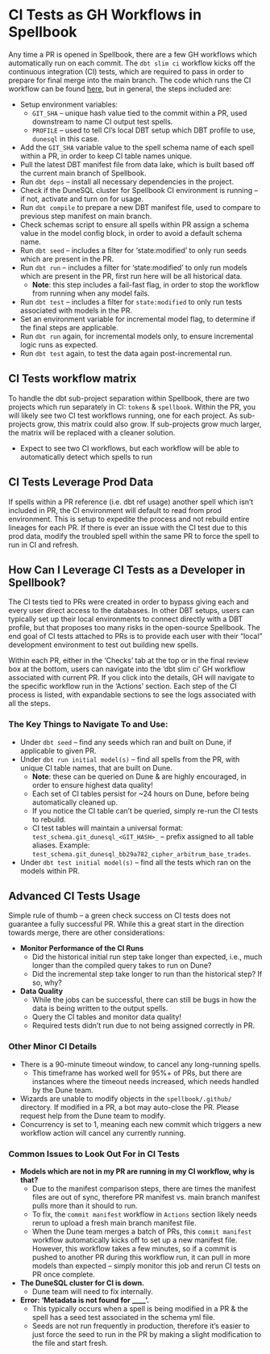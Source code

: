 # CI Tests as GH Workflows in Spellbook

Any time a PR is opened in Spellbook, there are a few GH workflows which automatically run on each commit. The `dbt slim ci` workflow kicks off the continuous integration (CI) tests, which are required to pass in order to prepare for final merge into the main branch. The code which runs the CI workflow can be found [here](/.github/workflows/dbt_slim_ci.yml), but in general, the steps included are:

- Setup environment variables:
  - `GIT_SHA` – unique hash value tied to the commit within a PR, used downstream to name CI output test spells.
  - `PROFILE` – used to tell CI’s local DBT setup which DBT profile to use, `dunesql` in this case.
- Add the `GIT_SHA` variable value to the spell schema name of each spell within a PR, in order to keep CI table names unique.
- Pull the latest DBT manifest file from data lake, which is built based off the current main branch of Spellbook.
- Run `dbt deps` – install all necessary dependencies in the project.
- Check if the DuneSQL cluster for Spellbook CI environment is running – if not, activate and turn on for usage.
- Run `dbt compile` to prepare a new DBT manifest file, used to compare to previous step manifest on main branch.
- Check schemas script to ensure all spells within PR assign a schema value in the model config block, in order to avoid a default schema name.
- Run `dbt seed` – includes a filter for ‘state:modified’ to only run seeds which are present in the PR.
- Run `dbt run` – includes a filter for ‘state:modified’ to only run models which are present in the PR, first run here will be all historical data.
  - **Note**: this step includes a fail-fast flag, in order to stop the workflow from running when any model fails.
- Run `dbt test` – includes a filter for `state:modified` to only run tests associated with models in the PR.
- Set an environment variable for incremental model flag, to determine if the final steps are applicable.
- Run `dbt run` again, for incremental models only, to ensure incremental logic runs as expected.
- Run `dbt test` again, to test the data again post-incremental run.

## CI Tests workflow matrix

To handle the dbt sub-project separation within Spellbook, there are two projects which run separately in CI: `tokens` & `spellbook`. Within the PR, you will likely see two CI test workflows running, one for each project. As sub-projects grow, this matrix could also grow. If sub-projects grow much larger, the matrix will be replaced with a cleaner solution.

- Expect to see two CI workflows, but each workflow will be able to automatically detect which spells to run

## CI Tests Leverage Prod Data

If spells within a PR reference (i.e. dbt ref usage) another spell which isn’t included in PR, the CI environment will default to read from prod environment. This is setup to expedite the process and not rebuild entire lineages for each PR. If there is ever an issue with the CI test due to this prod data, modify the troubled spell within the same PR to force the spell to run in CI and refresh.

## How Can I Leverage CI Tests as a Developer in Spellbook?

The CI tests tied to PRs were created in order to bypass giving each and every user direct access to the databases. In other DBT setups, users can typically set up their local environments to connect directly with a DBT profile, but that proposes too many risks in the open-source Spellbook. The end goal of CI tests attached to PRs is to provide each user with their “local” development environment to test out building new spells.

Within each PR, either in the ‘Checks’ tab at the top or in the final review box at the bottom, users can navigate into the ‘dbt slim ci’ GH workflow associated with current PR. If you click into the details, GH will navigate to the specific workflow run in the ‘Actions’ section. Each step of the CI process is listed, with expandable sections to see the logs associated with all the steps.

### The Key Things to Navigate To and Use:

- Under `dbt seed` – find any seeds which ran and built on Dune, if applicable to given PR.
- Under `dbt run initial model(s)` – find all spells from the PR, with unique CI table names, that are built on Dune.
  - **Note**: these can be queried on Dune & are highly encouraged, in order to ensure highest data quality!
  - Each set of CI tables persist for ~24 hours on Dune, before being automatically cleaned up.
  - If you notice the CI table can’t be queried, simply re-run the CI tests to rebuild.
  - CI test tables will maintain a universal format: `test_schema.git_dunesql_<GIT_HASH>_` – prefix assigned to all table aliases. Example: `test_schema.git_dunesql_bb29a782_cipher_arbitrum_base_trades`.
- Under `dbt test initial model(s)` – find all the tests which ran on the models within PR.

## Advanced CI Tests Usage

Simple rule of thumb – a green check success on CI tests does not guarantee a fully successful PR. While this a great start in the direction towards merge, there are other considerations:

- **Monitor Performance of the CI Runs**
  - Did the historical initial run step take longer than expected, i.e., much longer than the compiled query takes to run on Dune?
  - Did the incremental step take longer to run than the historical step? If so, why?
- **Data Quality**
  - While the jobs can be successful, there can still be bugs in how the data is being written to the output spells.
  - Query the CI tables and monitor data quality!
  - Required tests didn’t run due to not being assigned correctly in PR.

### Other Minor CI Details

- There is a 90-minute timeout window, to cancel any long-running spells.
  - This timeframe has worked well for 95%+ of PRs, but there are instances where the timeout needs increased, which needs handled by the Dune team.
- Wizards are unable to modify objects in the `spellbook/.github/` directory. If modified in a PR, a bot may auto-close the PR. Please request help from the Dune team to modify.
- Concurrency is set to 1, meaning each new commit which triggers a new workflow action will cancel any currently running.

### Common Issues to Look Out For in CI Tests

- **Models which are not in my PR are running in my CI workflow, why is that?**
  - Due to the manifest comparison steps, there are times the manifest files are out of sync, therefore PR manifest vs. main branch manifest pulls more than it should to run.
  - To fix, the `commit manifest` workflow in `Actions` section likely needs rerun to upload a fresh main branch manifest file.
  - When the Dune team merges a batch of PRs, this `commit manifest` workflow automatically kicks off to set up a new manifest file. However, this workflow takes a few minutes, so if a commit is pushed to another PR during this workflow run, it can pull in more models than expected – simply monitor this job and rerun CI tests on PR once complete.
- **The DuneSQL cluster for CI is down.**
  - Dune team will need to fix internally.
- **Error: ‘Metadata is not found for \_\_\_\_’.**
  - This typically occurs when a spell is being modified in a PR & the spell has a seed test associated in the schema yml file.
  - Seeds are not run frequently in production, therefore it’s easier to just force the seed to run in the PR by making a slight modification to the file and start fresh.
